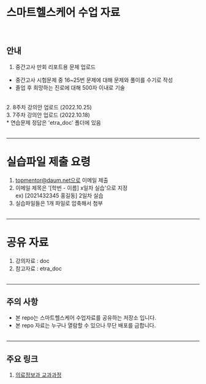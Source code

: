 # 스마트헬스케어 수업 자료 
<br>

## 안내
1. 중간고사 만회 리포트용 문제 업로드 <br>
- 중간고사 시험문제 중 16~25번 문제에 대해 문제와 풀이를 수기로 작성<br>
- 졸업 후 희망하는 진로에 대해 500자 이내로 기술<br>
<br>
2. 8주차 강의안 업로드 (2022.10.25) <br>
3. 7주차 강의안 업로드 (2022.10.18) <br>
* 연습문제 정답은 'etra_doc' 폴더에 있음
<br><br>

-----------------------------------
# 실습파일 제출 요령

1. topmentor@daum.net으로 이메일 제출 
2. 이메일 제목은 '[학번 - 이름] x일차 실습'으로 지정 <br>
   ex) [2021432345 홍길동] 2일차 실습
3. 실습파일들은 1개 파일로 압축해서 첨부
<br><br>


-----------------------------------
# 공유 자료

1. 강의자료 : doc 
2. 참고자료 : etra_doc
<br><br>

-----------------------------------
## 주의 사항
* 본 repo는 스마트헬스케어 수업자료를 공유하는 저장소 입니다. 
* 본 repo 자료는 누구나 열람할 수 있으나 무단 배포를 금합니다.
<br><br>

-----------------------------------

## 주요 링크
1. [의료정보과 교과과정](https://www.shu.ac.kr/file/announcing/cur_mis_2021.pdf) <br>
<br><br>




